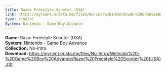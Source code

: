```yaml
---
title: Razor Freestyle Scooter (USA)
link: https://myrient.erista.me/files/No-Intro/Nintendo%20-%20Game%20Boy%20Advance/Razor%20Freestyle%20Scooter%20(USA).zip
type: single1
System: Nintendo - Game Boy Advance
---
```

<b>Game:</b> Razor Freestyle Scooter (USA)<br>
<b>System:</b> Nintendo - Game Boy Advance<br>
<b>Collection:</b> No-Intro<br>
<b>Download:</b> https://myrient.erista.me/files/No-Intro/Nintendo%20-%20Game%20Boy%20Advance/Razor%20Freestyle%20Scooter%20(USA).zip